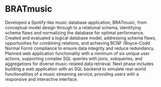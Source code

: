 # BRATmusic
Developed a Spotify-like music database application, BRATmusic, from conceptual model design through to a relational schema, identifying schema flaws and normalizing the database for optimal performance.
Created and evaluated a logical database model, addressing schema flaws, opportunities for combining relations, and achieving BCNF (Boyce-Codd Normal Form) compliance to ensure data integrity and reduce redundancy.
Planned web application functionality with a minimum of six unique user actions, supporting complex SQL queries with joins, subqueries, and aggregations for diverse music-related data retrieval.
Next phase includes building a web application with an SQL backend to simulate real-world functionalities of a music streaming service, providing users with a responsive and interactive interface.
